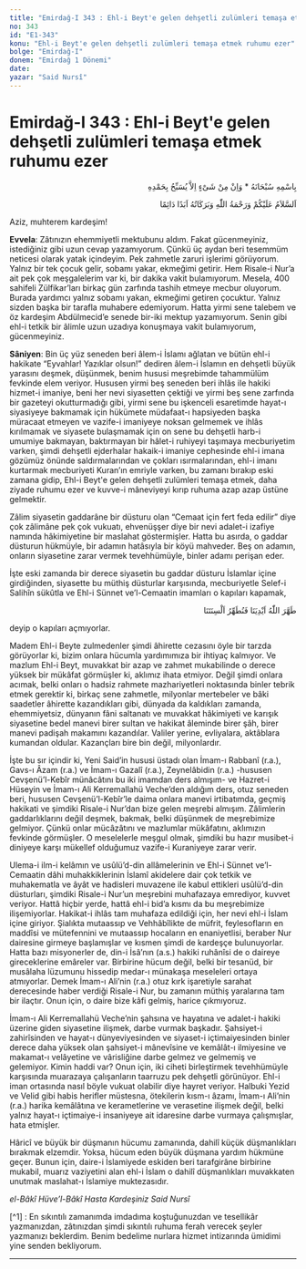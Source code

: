 ```yaml
---
title: "Emirdağ-I 343 : Ehl-i Beyt'e gelen dehşetli zulümleri temaşa etmek ruhumu ezer"
no: 343
id: "E1-343"
konu: "Ehl-i Beyt'e gelen dehşetli zulümleri temaşa etmek ruhumu ezer"
bolge: "Emirdağ-I"
donem: "Emirdağ 1 Dönemi"
date: 
yazar: "Said Nursî"
---
```


# Emirdağ-I 343 : Ehl-i Beyt'e gelen dehşetli zulümleri temaşa etmek ruhumu ezer

<p class="arabic" dir="rtl" title="Meal: “Subhân Allah’ın adıyla” * “Hiçbir şey yoktur ki O'nu hamd ile tesbih etmesin” [İsrâ 17:44]">بِاسْمِهِ سُبْحَانَهُ * وَاِنْ مِنْ شَىْءٍ اِلاَّ يُسَبِّحُ بِحَمْدِهِ</p>

<p class="arabic" dir="rtl" title="Meal: “Allah’ın selâmı, rahmeti ve bereketleri, ebedî ve dâimî olarak üzerinize olsun.”">اَلسَّلاَمُ عَلَيْكُمْ وَرَحْمَةُ اللّٰهِ وَبَرَكَاتُهُ اَبَدًا دَائِمًا</p>

Aziz, muhterem kardeşim!

**Evvela**: Zâtınızın ehemmiyetli mektubunu aldım. Fakat gücenmeyiniz, istediğiniz gibi uzun cevap yazamıyorum. Çünkü üç aydan beri tesemmüm neticesi olarak yatak içindeyim. Pek zahmetle zaruri işlerimi görüyorum. Yalnız bir tek çocuk gelir, sobamı yakar, ekmeğimi getirir. Hem Risale-i Nur’a ait pek çok meşgalelerim var ki, bir dakika vakit bulamıyorum. Mesela, 400 sahifeli Zülfikar’ları birkaç gün zarfında tashih etmeye mecbur oluyorum. Burada yardımcı yalnız sobamı yakan, ekmeğimi getiren çocuktur. Yalnız sizden başka bir tarafla muhabere edemiyorum. Hatta yirmi sene talebem ve öz kardeşim Abdülmecid’e senede bir-iki mektup yazamıyorum. Senin gibi ehl-i tetkik bir âlimle uzun uzadıya konuşmaya vakit bulamıyorum, gücenmeyiniz.

**Sâniyen**: Bin üç yüz seneden beri âlem-i İslamı ağlatan ve bütün ehl-i hakikate “Eyvahlar! Yazıklar olsun!” dediren âlem-i İslamın en dehşetli büyük yarasını deşmek, düşünmek, benim hususi meşrebimde tahammülüm fevkinde elem veriyor. Hususen yirmi beş seneden beri ihlâs ile hakiki hizmet-i imaniye, beni her nevi siyasetten çektiği ve yirmi beş sene zarfında bir gazeteyi okutturmadığı gibi, yirmi sene bu işkenceli esaretimde hayat-ı siyasiyeye bakmamak için hükümete müdafaat-ı hapsiyeden başka müracaat etmeyen ve vazife-i imaniyeye noksan gelmemek ve ihlâs kırılmamak ve siyasete bulaşmamak için on sene bu dehşetli harb-i umumiye bakmayan, baktırmayan bir hâlet-i ruhiyeyi taşımaya mecburiyetim varken, şimdi dehşetli ejderhalar hakaik-i imaniye cephesinde ehl-i imana gözümüz önünde saldırmalarından ve çokları ısırmalarından, ehl-i imanı kurtarmak mecburiyeti Kuran’ın emriyle varken, bu zamanı bırakıp eski zamana gidip, Ehl-i Beyt'e gelen dehşetli zulümleri temaşa etmek, daha ziyade ruhumu ezer ve kuvve-i mâneviyeyi kırıp ruhuma azap azap üstüne gelmektir.

Zâlim siyasetin gaddarâne bir düsturu olan “Cemaat için fert feda edilir” diye çok zâlimâne pek çok vukuatı, ehvenüşşer diye bir nevi adalet-i izafiye namında hâkimiyetine bir maslahat göstermişler. Hatta bu asırda, o gaddar düsturun hükmüyle, bir adamın hatâsıyla bir köyü mahveder. Beş on adamın, onların siyasetine zarar vermek tevehhümüyle, binler adamı perişan eder.

İşte eski zamanda bir derece siyasetin bu gaddar düsturu İslamlar içine girdiğinden, siyasette bu müthiş düsturlar karşısında, mecburiyetle Selef-i Salihîn sükûtla ve Ehl-i Sünnet ve’l-Cemaatin imamları o kapıları kapamak,

<p class="arabic" dir="rtl" title="Meal: “Allah ellerimizi (o kanlı hâdiselerden) temiz kıldı; o halde biz de (o hâdiselerden bahsetmeyip) dilimizi temiz tutalım.”">طَهَّرَ اللّٰهُ اَيْدِيَنَا فَنُطَهِّرُ اَلْسِنَتَنَا</p>

deyip o kapıları açmıyorlar.

Madem Ehl-i Beyte zulmedenler şimdi âhirette cezasını öyle bir tarzda görüyorlar ki, bizim onlara hücumla yardımımıza bir ihtiyaç kalmıyor. Ve mazlum Ehl-i Beyt, muvakkat bir azap ve zahmet mukabilinde o derece yüksek bir mükâfat görmüşler ki, aklımız ihata etmiyor. Değil şimdi onlara acımak, belki onları o hadsiz rahmete mazhariyetleri noktasında binler tebrik etmek gerektir ki, birkaç sene zahmetle, milyonlar mertebeler ve bâki saadetler âhirette kazandıkları gibi, dünyada da kaldıkları zamanda, ehemmiyetsiz, dünyanın fâni saltanatı ve muvakkat hâkimiyeti ve karışık siyasetine bedel manevi birer sultan ve hakikat âleminde birer şâh, birer manevi padişah makamını kazandılar. Valiler yerine, evliyalara, aktâblara kumandan oldular. Kazançları bire bin değil, milyonlardır.

İşte bu sır içindir ki, Yeni Said’in hususi üstadı olan İmam-ı Rabbanî (r.a.), Gavs-ı Âzam (r.a.) ve İmam-ı Gazalî (r.a.), Zeynelâbidin (r.a.) -hususen Cevşenü’l-Kebîr münâcâtını bu iki imamdan ders almışım- ve Hazret-i Hüseyin ve İmam-ı Ali Kerremallahü Veche’den aldığım ders, otuz seneden beri, hususen Cevşenü’l-Kebîr’le daima onlara manevi irtibatımda, geçmiş hakikati ve şimdiki Risale-i Nur’dan bize gelen meşrebi almışım. Zâlimlerin gaddarlıklarını değil deşmek, bakmak, belki düşünmek de meşrebimize gelmiyor. Çünkü onlar mücâzâtını ve mazlumlar mükâfatını, aklımızın fevkinde görmüşler. O meselelerle meşgul olmak, şimdiki bu hazır musibet-i diniyeye karşı mükellef olduğumuz vazife-i Kuraniyeye zarar verir.

Ulema-i ilm-i kelâmın ve usûlü’d-din allâmelerinin ve Ehl-i Sünnet ve’l-Cemaatin dâhi muhakkiklerinin İslamî akidelere dair çok tetkik ve muhakematla ve âyât ve hadisleri muvazene ile kabul ettikleri usûlü’d-din düsturları, şimdiki Risale-i Nur’un meşrebini muhafazaya emrediyor, kuvvet veriyor. Hattâ hiçbir yerde, hattâ ehl-i bid’a kısmı da bu meşrebimize ilişemiyorlar. Hakikat-i ihlâs tam muhafaza edildiği için, her nevi ehl-i İslam içine giriyor. Şialıkta mutaassıp ve Vehhâbîlikte de müfrit, feylesofların en maddîsi ve mütefennini ve mutaassıp hocaların en enaniyetlisi, beraber Nur dairesine girmeye başlamışlar ve kısmen şimdi de kardeşçe bulunuyorlar. Hatta bazı misyonerler de, din-i İsâ’nın (a.s.) hakiki ruhânîsi de o daireye gireceklerine emâreler var. Birbirine hücum değil, belki bir tesanüd, bir musâlaha lüzumunu hissedip medar-ı münakaşa meseleleri ortaya atmıyorlar. Demek İmam-ı Ali’nin (r.a.) otuz kırk işaretiyle sarahat derecesinde haber verdiği Risale-i Nur, bu zamanın müthiş yaralarına tam bir ilaçtır. Onun için, o daire bize kâfi gelmiş, harice çıkmıyoruz.

İmam-ı Ali Kerremallahü Veche’nin şahsına ve hayatına ve adalet-i hakiki üzerine giden siyasetine ilişmek, darbe vurmak başkadır. Şahsiyet-i zahirîsinden ve hayat-ı dünyeviyesinden ve siyaset-i içtimaiyesinden binler derece daha yüksek olan şahsiyet-i mânevîsine ve kemâlât-ı ilmiyesine ve makamat-ı velâyetine ve vârisliğine darbe gelmez ve gelmemiş ve gelemiyor. Kimin haddi var? Onun için, iki ciheti birleştirmek tevehhümüyle karşısında muarazaya çalışanların taarruzu pek dehşetli görünüyor. Ehl-i iman ortasında nasıl böyle vukuat olabilir diye hayret veriyor. Halbuki Yezid ve Velid gibi habis herifler müstesna, ötekilerin kısm-ı âzamı, İmam-ı Ali’nin (r.a.) harika kemâlâtına ve kerametlerine ve verasetine ilişmek değil, belki yalnız hayat-ı içtimaiye-i insaniyeye ait idaresine darbe vurmaya çalışmışlar, hata etmişler.

Hâricî ve büyük bir düşmanın hücumu zamanında, dahilî küçük düşmanlıkları bırakmak elzemdir. Yoksa, hücum eden büyük düşmana yardım hükmüne geçer. Bunun için, daire-i İslamiyede eskiden beri tarafgirâne birbirine mukabil, muarız vaziyetini alan ehl-i İslam o dahilî düşmanlıkları muvakkaten unutmak maslahat-ı İslamiye muktezasıdır.

*el-Bâkî Hüve’l-Bâkî*
*Hasta Kardeşiniz*
*Said Nursî*

[^1] : En sıkıntılı zamanımda imdadıma koştuğunuzdan ve tesellikâr yazmanızdan, zâtınızdan şimdi sıkıntılı ruhuma ferah verecek şeyler yazmanızı beklerdim. Benim bedelime nurlara hizmet intizarında ümidimi yine senden bekliyorum.

***
